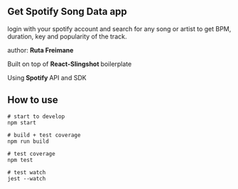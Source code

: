 ## Get Spotify Song Data app

<p>login with your spotify account and search for any song or artist to get BPM, duration, key and popularity of the track.</p>
<p>author: <b>Ruta Freimane</b></p>
<p>Built on top of <b>React-Slingshot </b>boilerplate</p>
<p>Using<b> Spotify </b>API and SDK</p>

## How to use

```
# start to develop
npm start

# build + test coverage
npm run build

# test coverage
npm test

# test watch
jest --watch

```
